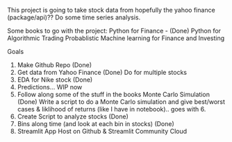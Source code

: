This project is going to take stock data from hopefully the yahoo finance (package/api)?? Do some time series analysis.

Some books to go with the project: 
    Python for Finance - (Done)
    Python for Algorithmic Trading
    Probablistic Machine learning for Finance and Investing

Goals
1. Make Github Repo (Done)
2. Get data from Yahoo Finance (Done)
    Do for multiple stocks
3. EDA for Nike stock (Done)
4. Predictions... WIP now
5. Follow along some of the stuff in the books
        Monte Carlo Simulation (Done)
        Write a script to do a Monte Carlo simulation and give best/worst cases & liklihood of returns (like I have in notebook).. goes with 6.
6. Create Script to analyze stocks (Done)
7. Bins along time (and look at each bin in stocks) (Done)
8. Streamlit App
    Host on Github & Streamlit Community Cloud

